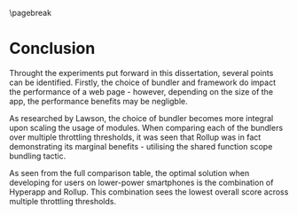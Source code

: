 \pagebreak

# Conclusion

Throught the experiments put forward in this dissertation, several points can be
identified. Firstly, the choice of bundler and framework do impact the performance
of a web page - however, depending on the size of the app, the performance benefits
may be negligble. 

As researched by Lawson, the choice of bundler becomes more integral upon scaling the
usage of modules. When comparing each of the bundlers over multiple throttling thresholds,
it was seen that Rollup was in fact demonstrating its marginal benefits - utilising the
shared function scope bundling tactic.

As seen from the full comparison table, the optimal solution when developing
for users on lower-power smartphones is the combination of Hyperapp and Rollup.
This combination sees the lowest overall score across multiple throttling
thresholds.

